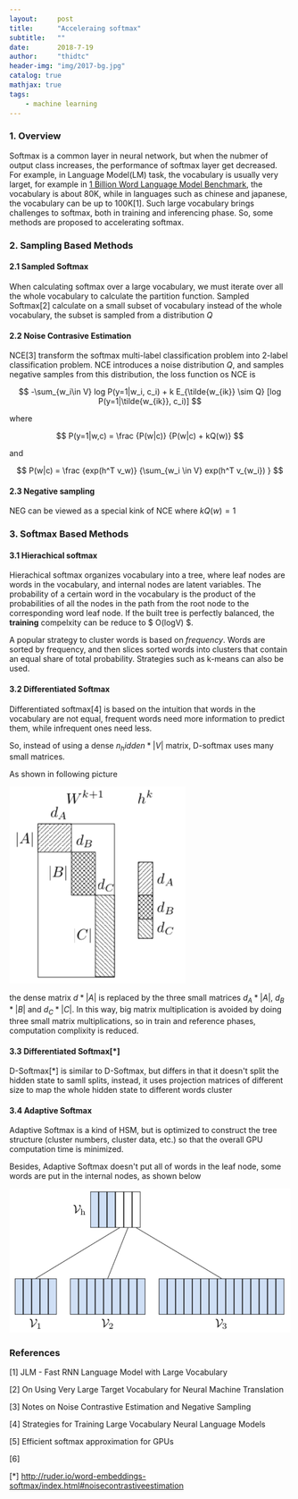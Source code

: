 ```yaml
---
layout:     post
title:      "Acceleraing softmax"
subtitle:   ""
date:       2018-7-19
author:     "thidtc"
header-img: "img/2017-bg.jpg"
catalog: true
mathjax: true
tags:
    - machine learning
---
```


### 1. Overview
Softmax is a common layer in neural network, but when the  nubmer of output class increases, the performance of softmax layer get decreased. For example, in Language Model(LM) task, the vocabulary is usually very larget, for example in [1 Billion Word Language Model Benchmark](http://www.statmt.org/lm-benchmark/), the vocabulary is about 80K, while in languages such as chinese and japanese, the vocabulary can be up to 100K[1]. Such large vocabulary brings challenges to softmax, both in training and inferencing phase. So, some methods are proposed to accelerating softmax.

### 2. Sampling Based Methods
#### 2.1 Sampled Softmax
When calculating softmax over a large vocabulary, we must iterate over all the whole vocabulary to calculate the partition function. Sampled Softmax[2] calculate on a small subset of vocabulary instead of the whole vocabulary, the subset is sampled from a distribution $Q$

#### 2.2 Noise Contrasive Estimation
NCE[3] transform the softmax multi-label classification problem into 2-label classification problem. NCE introduces a noise distribution $Q$, and samples negative samples from this distribution, the loss function os NCE is 

$$
-\sum_{w_i\in V} log P(y=1|w_i, c_i) + k E_{\tilde{w_{ik}} \sim Q} [log P(y=1|\tilde{w_{ik}}, c_i)]
$$

where

$$
P(y=1|w,c) = \frac {P(w|c)} {P(w|c) + kQ(w)}
$$

and

$$
P(w|c) = \frac {exp(h^T v_w)} {\sum_{w_i \in V} exp(h^T v_{w_i}) }
$$

#### 2.3 Negative sampling
NEG can be viewed as a special kink of NCE where $kQ(w) = 1$

### 3. Softmax Based Methods
#### 3.1 Hierachical softmax
Hierachical softmax organizes vocabulary into a tree, where leaf nodes are words in the vocabulary, and internal nodes are latent variables. The probability of a certain word in the vocabulary is the product of the probabilities of all the nodes in the  path from the root node to the corresponding word leaf node. If the built tree is perfectly balanced, the **training** compelxity can be reduce to $ O(logV) $.

A popular strategy to cluster words is based on *frequency*. Words are sorted by frequency, and then slices sorted words into clusters that contain an equal share of total probability. Strategies such as k-means can also be used.

#### 3.2 Differentiated Softmax
Differentiated softmax[4] is based on the intuition that words in the vocabulary are not equal, frequent words need more information to predict them, while infrequent ones need less.

So, instead of using a dense $n_hidden * |V|$ matrix, D-softmax uses many small matrices.

As shown in following picture

![](/img/Accelerating_softmax/Dsoftmax_fig1.png)

the dense matrix $d*|A|$ is replaced by the three small matrices $d_A * |A|$, $d_B * |B|$ and $d_C * |C|$. In this way, big matrix multiplication is avoided by doing three small matrix multiplications, so in train and reference phases, computation complixity is reduced.

#### 3.3 Differentiated Softmax[*]
D-Softmax[*] is similar to D-Softmax, but differs in that it doesn't split the hidden state to samll splits, instead, it uses projection matrices of different size to map the whole hidden state to different words cluster


#### 3.4 Adaptive Softmax
Adaptive Softmax is a kind of HSM, but is optimized to construct the tree structure (cluster numbers, cluster data, etc.) so that the overall GPU computation time is minimized.

Besides, Adaptive Softmax doesn't put all of words in the leaf node, some words are put in the internal nodes, as shown below

![](/img/Accelerating_softmax/AdaptiveSoftmax_fig1.png)

### References
[1] JLM - Fast RNN Language Model with Large Vocabulary

[2] On Using Very Large Target Vocabulary for Neural Machine Translation

[3] Notes on Noise Contrastive Estimation and Negative Sampling

[4] Strategies for Training Large Vocabulary Neural Language Models

[5] Efficient softmax approximation for GPUs

[6] 

[*] http://ruder.io/word-embeddings-softmax/index.html#noisecontrastiveestimation